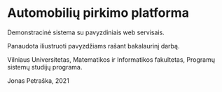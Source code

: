 # Automobilių pirkimo platforma
Demonstracinė sistema su pavyzdiniais web servisais.

Panaudota iliustruoti pavyzdžiams rašant bakalaurinį darbą.

Vilniaus Universitetas, Matematikos ir Informatikos fakultetas, Programų sistemų studijų programa.

Jonas Petraška, 2021
